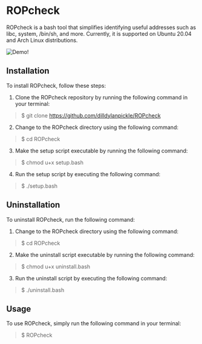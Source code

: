# ROPcheck

ROPcheck is a bash tool that simplifies identifying useful addresses such as libc, system, /bin/sh, and more. Currently, it is supported on Ubuntu 20.04 and Arch Linux distributions.

![Demo!](/demo/animated_demo_v3.gif)

## Installation

To install ROPcheck, follow these steps:

1. Clone the ROPcheck repository by running the following command in your terminal:

> $ git clone https://github.com/dilldylanpickle/ROPcheck

2. Change to the ROPcheck directory using the following command:

> $ cd ROPcheck

3. Make the setup script executable by running the following command:

> $ chmod u+x setup.bash

4. Run the setup script by executing the following command:

> $ ./setup.bash

## Uninstallation

To uninstall ROPcheck, run the following command:

1. Change to the ROPcheck directory using the following command:

> $ cd ROPcheck

2. Make the uninstall script executable by running the following command:

> $ chmod u+x uninstall.bash

3. Run the uninstall script by executing the following command:

> $ ./uninstall.bash

## Usage

To use ROPcheck, simply run the following command in your terminal:

> $ ROPcheck
